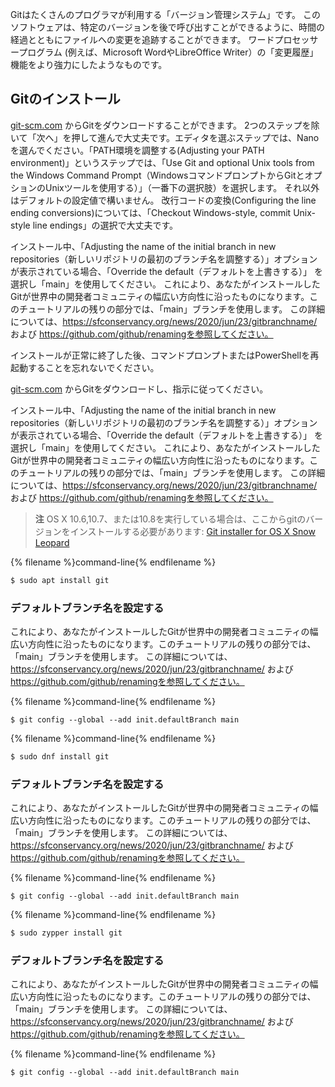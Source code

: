 Gitはたくさんのプログラマが利用する「バージョン管理システム」です。 このソフトウェアは、特定のバージョンを後で呼び出すことができるように、時間の経過とともにファイルへの変更を追跡することができます。 ワードプロセッサープログラム (例えば、Microsoft WordやLibreOffice Writer）の「変更履歴」機能をより強力にしたようなものです。

## Gitのインストール

<!--sec data-title="Installing Git: Windows" data-id="git_install_windows"
data-collapse=true ces-->

[git-scm.com](https://git-scm.com/) からGitをダウンロードすることができます。 2つのステップを除いて「次へ」を押して進んで大丈夫です。エディタを選ぶステップでは、Nanoを選んでください。「PATH環境を調整する(Adjusting your PATH environment)」というステップでは、「Use Git and optional Unix tools from the Windows Command Prompt（WindowsコマンドプロンプトからGitとオプションのUnixツールを使用する）」（一番下の選択肢）を選択します。 それ以外はデフォルトの設定値で構いません。 改行コードの変換(Configuring the line ending conversions)については、「Checkout Windows-style, commit Unix-style line endings」の選択で大丈夫です。

インストール中、「Adjusting the name of the initial branch in new repositories（新しいリポジトリの最初のブランチ名を調整する）」オプションが表示されている場合、「Override the default（デフォルトを上書きする）」 を選択し「main」を使用してください。 これにより、あなたがインストールしたGitが世界中の開発者コミュニティの幅広い方向性に沿ったものになります。このチュートリアルの残りの部分では、「main」ブランチを使用します。 この詳細については、https://sfconservancy.org/news/2020/jun/23/gitbranchname/ および https://github.com/github/renamingを参照してください。

インストールが正常に終了した後、コマンドプロンプトまたはPowerShellを再起動することを忘れないでください。<!--endsec-->

<!--sec data-title="Installing Git: OS X" data-id="git_install_OSX"
data-collapse=true ces-->

[git-scm.com](https://git-scm.com/) からGitをダウンロードし、指示に従ってください。

インストール中、「Adjusting the name of the initial branch in new repositories（新しいリポジトリの最初のブランチ名を調整する）」オプションが表示されている場合、「Override the default（デフォルトを上書きする）」 を選択し「main」を使用してください。 これにより、あなたがインストールしたGitが世界中の開発者コミュニティの幅広い方向性に沿ったものになります。このチュートリアルの残りの部分では、「main」ブランチを使用します。 この詳細については、https://sfconservancy.org/news/2020/jun/23/gitbranchname/ および https://github.com/github/renamingを参照してください。

> **注** OS X 10.6,10.7、または10.8を実行している場合は、ここからgitのバージョンをインストールする必要があります: [Git installer for OS X Snow Leopard](https://sourceforge.net/projects/git-osx-installer/files/git-2.3.5-intel-universal-snow-leopard.dmg/download)

<!--endsec-->

<!--sec data-title="Installing Git: Debian or Ubuntu" data-id="git_install_debian_ubuntu"
data-collapse=true ces-->

{% filename %}command-line{% endfilename %}

```bash
$ sudo apt install git
```

### デフォルトブランチ名を設定する

これにより、あなたがインストールしたGitが世界中の開発者コミュニティの幅広い方向性に沿ったものになります。このチュートリアルの残りの部分では、「main」ブランチを使用します。 この詳細については、https://sfconservancy.org/news/2020/jun/23/gitbranchname/ および https://github.com/github/renamingを参照してください。

{% filename %}command-line{% endfilename %}

    $ git config --global --add init.defaultBranch main
    

<!--endsec-->

<!--sec data-title="Installing Git: Fedora" data-id="git_install_fedora"
data-collapse=true ces-->

{% filename %}command-line{% endfilename %}

```bash
$ sudo dnf install git
```

### デフォルトブランチ名を設定する

これにより、あなたがインストールしたGitが世界中の開発者コミュニティの幅広い方向性に沿ったものになります。このチュートリアルの残りの部分では、「main」ブランチを使用します。 この詳細については、https://sfconservancy.org/news/2020/jun/23/gitbranchname/ および https://github.com/github/renamingを参照してください。

{% filename %}command-line{% endfilename %}

    $ git config --global --add init.defaultBranch main
    

<!--endsec-->

<!--sec data-title="Installing Git: openSUSE" data-id="git_install_openSUSE"
data-collapse=true ces-->

{% filename %}command-line{% endfilename %}

```bash
$ sudo zypper install git
```

### デフォルトブランチ名を設定する

これにより、あなたがインストールしたGitが世界中の開発者コミュニティの幅広い方向性に沿ったものになります。このチュートリアルの残りの部分では、「main」ブランチを使用します。 この詳細については、https://sfconservancy.org/news/2020/jun/23/gitbranchname/ および https://github.com/github/renamingを参照してください。

{% filename %}command-line{% endfilename %}

    $ git config --global --add init.defaultBranch main
    

<!--endsec-->